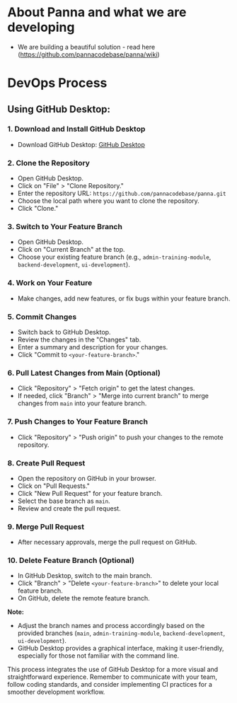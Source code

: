 # About Panna and what we are developing
- We are building a beautiful solution - read here (https://github.com/pannacodebase/panna/wiki)

# DevOps Process

## Using GitHub Desktop:

### 1. Download and Install GitHub Desktop
- Download GitHub Desktop: [GitHub Desktop](https://desktop.github.com/)

### 2. Clone the Repository
- Open GitHub Desktop.
- Click on "File" > "Clone Repository."
- Enter the repository URL: `https://github.com/pannacodebase/panna.git`
- Choose the local path where you want to clone the repository.
- Click "Clone."

### 3. Switch to Your Feature Branch
- Open GitHub Desktop.
- Click on "Current Branch" at the top.
- Choose your existing feature branch (e.g., `admin-training-module`, `backend-development`, `ui-development`).

### 4. Work on Your Feature
- Make changes, add new features, or fix bugs within your feature branch.

### 5. Commit Changes
- Switch back to GitHub Desktop.
- Review the changes in the "Changes" tab.
- Enter a summary and description for your changes.
- Click "Commit to `<your-feature-branch>`."

### 6. Pull Latest Changes from Main (Optional)
- Click "Repository" > "Fetch origin" to get the latest changes.
- If needed, click "Branch" > "Merge into current branch" to merge changes from `main` into your feature branch.

### 7. Push Changes to Your Feature Branch
- Click "Repository" > "Push origin" to push your changes to the remote repository.

### 8. Create Pull Request
- Open the repository on GitHub in your browser.
- Click on "Pull Requests."
- Click "New Pull Request" for your feature branch.
- Select the base branch as `main`.
- Review and create the pull request.

### 9. Merge Pull Request
- After necessary approvals, merge the pull request on GitHub.

### 10. Delete Feature Branch (Optional)
- In GitHub Desktop, switch to the main branch.
- Click "Branch" > "Delete `<your-feature-branch>`" to delete your local feature branch.
- On GitHub, delete the remote feature branch.

**Note:**
- Adjust the branch names and process accordingly based on the provided branches (`main`, `admin-training-module`, `backend-development`, `ui-development`).
- GitHub Desktop provides a graphical interface, making it user-friendly, especially for those not familiar with the command line.

This process integrates the use of GitHub Desktop for a more visual and straightforward experience. Remember to communicate with your team, follow coding standards, and consider implementing CI practices for a smoother development workflow.
